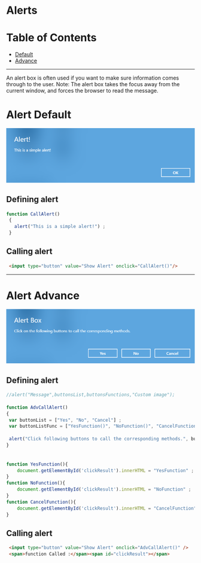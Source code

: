 # Alerts

# Table of Contents

  * [Default](#alert-default)
  * [Advance](#alert-advance)

---



An alert box is often used if you want to make sure information comes through to the user. Note: The alert box takes the focus away from the current window, and forces the browser to read the message.

# Alert Default
<img src="img/alert_default.png" width="595" />

## Defining alert

```js
function CallAlert()
 {
   alert("This is a simple alert!") ;
 }
```

## Calling alert

```html
 <input type="button" value="Show Alert" onclick="CallAlert()"/>
```

---


# Alert Advance
<img src="img/alert_advance.png" width="595" />

## Defining alert

```js
//alert("Message",buttonsList,buttonsFunctions,"Custom image");

function AdvCallAlert()
{
 var buttonList = ["Yes", "No", "Cancel"] ;
 var buttonListFunc = ["YesFunction()", "NoFunction()", "CancelFunction()"] ;

 alert("Click following buttons to call the corresponding methods.", buttonList, buttonListFunc, "Alert Box", "img/favicon.png") ;
}


function YesFunction(){
    document.getElementById('clickResult').innerHTML = "YesFunction" ;
}
function NoFunction(){
    document.getElementById('clickResult').innerHTML = "NoFunction" ;
}
function CancelFunction(){
    document.getElementById('clickResult').innerHTML = "CancelFunction" ;
}

```

## Calling alert

```html
 <input type="button" value="Show Alert" onclick="AdvCallAlert()" />
 <span>function Called :</span><span id="clickResult"></span>
```






